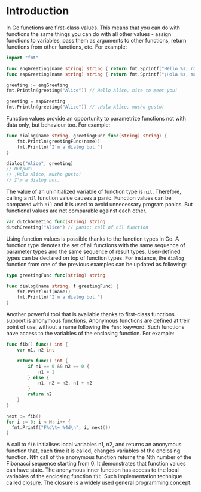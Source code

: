 # Introduction

In Go functions are first-class values. This means that you can do with functions the same things you can do with all other values - assign functions to variables, pass them as arguments to other functions, return functions from other functions, etc.
For example:

```go
import "fmt"

func engGreeting(name string) string { return fmt.Sprintf("Hello %s, nice to meet you!", name) }
func espGreeting(name string) string { return fmt.Sprintf("¡Hola %s, mucho gusto!", name) }

greeting := engGreeting
fmt.Println(greeting("Alice")) // Hello Alice, nice to meet you!

greeting = espGreeting
fmt.Println(greeting("Alice")) // ¡Hola Alice, mucho gusto!
```

Function values provide an opportunity to parametrize functions not with data only, but behaviour too. For example:

```go
func dialog(name string, greetingFunc func(string) string) {
	fmt.Println(greetingFunc(name))
	fmt.Println("I'm a dialog bot.")
}

dialog("Alice", greeting)
// Output:
// ¡Hola Alice, mucho gusto!
// I'm a dialog bot.
```

The value of an uninitialized variable of function type is `nil`. Therefore, calling a `nil` function value causes a panic. Function values can be compared with `nil` and it is used to avoid unnecessary program panics. But functional values are not comparable against each other.

```go
var dutchGreeting func(string) string
dutchGreeting("Alice") // panic: call of nil function
```

Using function values is possible thanks to the function types in Go. A function type denotes the set of all functions with the same sequence of parameter types and the same sequence of result types. User-defined types can be declared on top of function types. For instance, the `dialog` function from one of the previous examples can be updated as following:

```go
type greetingFunc func(string) string

func dialog(name string, f greetingFunc) {
	fmt.Println(f(name))
	fmt.Println("I'm a dialog bot.")
}
```

Another powerful tool that is available thanks to first-class functions support is anonymous functions. Anonymous functions are defined at treir point of use, without a name following the `func` keyword. Such functions have access to the variables of the enclosing function. For example:

```go
func fib() func() int {
	var n1, n2 int

	return func() int {
		if n1 == 0 && n2 == 0 {
			n1 = 1
		} else {
			n1, n2 = n2, n1 + n2
		}
		return n2
	}
}

next := fib()
for i := 0; i < N; i++ {
  fmt.Printf("F%d\t= %4d\n", i, next())
}
```

A call to `fib` initialises local variables n1, n2, and returns an anonymous function that, each time it is called, changes variables of the enclosing function. Nth call of the anonymous function returns the Nth number of the Fibonacci sequence starting from 0. It demonstrates that function values can have state. The anonymous inner function has access to the local variables of the enclosing function `fib`. Such implementation technique called [closure][closure]. The closure is a widely used general programming concept.

[closure]: https://en.wikipedia.org/wiki/Closure_(computer_programming)